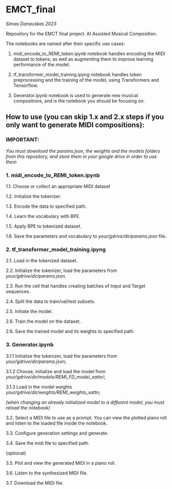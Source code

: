 
# EMCT_final
*Simas Danauskas 2023*

Repository for the EMCT final project. AI Assisted Musical Composition.

The notebooks are named after their specific use cases:

1. midi_encode_to_REMI_token.ipynb notebook handles encoding the MIDI dataset to tokens, as well as augmenting them to improve learning performance of the model.

2. tf_transformer_model_training.ipyng notebook handles token preprocessing and the training of the model, using Transformers and Tensorflow.

3. Generator.ipynb notebook is used to generate new musical compositions, and is the notebook you should be focusing on.



## How to use (you can skip 1.x and 2.x steps if you only want to generate MIDI compositions): 

### IMPORTANT:
*You must download the params.json, the weights and the models folders from this repository, and store them in your google drive in order to use them*


### 1. midi_encode_to_REMI_token.ipynb ###

1.1. Choose or collect an appropriate MIDI dataset

1.2. Initialize the tokenizer.

1.3. Encode the data to specified path.

1.4. Learn the vocabulary with BPE.

1.5. Apply BPE to tokenized dataset.

1.6. Save the parameters and vocabulary to *your/gdrive/dir/params.json* file.


### 2. tf_transformer_model_training.ipyng ###

2.1. Load in the tokenized dataset.

2.2. Initialize the tokenizer, load the parameters from *your/gdrive/dir/params.json*.

2.3. Run the cell that handles creating batches of Input and Target sequences.

2.4. Split the data to train/val/test subsets.

2.5. Initiate the model.

2.6. Train the model on the dataset.

2.6. Save the trained model and its weights to specified path.


### 3. Generator.ipynb ###

3.1.1 Initialize the tokenizer, load the parameters from *your/gdrive/dir/params.json*; 

3.1.2 Choose, initialize and load the model from *your/gdrive/dir/models/REMI_FD_model_xattn/*;

3.1.3 Load in the model weights *your/gdrive/dir/weights/REMI_weights_xattn*;

*(when changing an already initialized model to a different model, you must reload the notebook)*

3.2. Select a MIDI file to use as a prompt. You can view the plotted piano roll and listen to the loaded file inside the notebook.

3.3. Configure generation settings and generate.

3.4. Save the midi file to specified path.


(optional)

3.5. Plot and view the generated MIDI in a piano roll.

3.6. Listen to the synthesized MIDI file.

3.7. Download the MIDI file.

